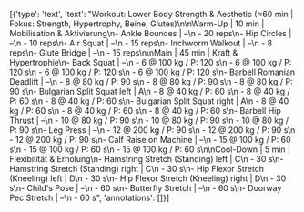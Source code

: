 [{'type': 'text', 'text': "Workout: Lower Body Strength & Aesthetic (≈60 min | Fokus: Strength, Hypertrophy, Beine, Glutes)\n\nWarm-Up | 10 min | Mobilisation & Aktivierung\n- Ankle Bounces | –\n    - 20 reps\n- Hip Circles | –\n    - 10 reps\n- Air Squat | –\n    - 15 reps\n- Inchworm Walkout | –\n    - 8 reps\n- Glute Bridge | –\n    - 15 reps\n\nMain | 45 min | Kraft & Hypertrophie\n- Back Squat | –\n    - 6 @ 100 kg / P: 120 s\n    - 6 @ 100 kg / P: 120 s\n    - 6 @ 100 kg / P: 120 s\n    - 6 @ 100 kg / P: 120 s\n- Barbell Romanian Deadlift | –\n    - 8 @ 80 kg / P: 90 s\n    - 8 @ 80 kg / P: 90 s\n    - 8 @ 80 kg / P: 90 s\n- Bulgarian Split Squat left | A\n    - 8 @ 40 kg / P: 60 s\n    - 8 @ 40 kg / P: 60 s\n    - 8 @ 40 kg / P: 60 s\n- Bulgarian Split Squat right | A\n    - 8 @ 40 kg / P: 60 s\n    - 8 @ 40 kg / P: 60 s\n    - 8 @ 40 kg / P: 60 s\n- Barbell Hip Thrust | –\n    - 10 @ 80 kg / P: 90 s\n    - 10 @ 80 kg / P: 90 s\n    - 10 @ 80 kg / P: 90 s\n- Leg Press | –\n    - 12 @ 200 kg / P: 90 s\n    - 12 @ 200 kg / P: 90 s\n    - 12 @ 200 kg / P: 90 s\n- Calf Raise on Machine | –\n    - 15 @ 100 kg / P: 60 s\n    - 15 @ 100 kg / P: 60 s\n    - 15 @ 100 kg / P: 60 s\n\nCool-Down | 5 min | Flexibilität & Erholung\n- Hamstring Stretch (Standing) left | C\n    - 30 s\n- Hamstring Stretch (Standing) right | C\n    - 30 s\n- Hip Flexor Stretch (Kneeling) left | D\n    - 30 s\n- Hip Flexor Stretch (Kneeling) right | D\n    - 30 s\n- Child's Pose | –\n    - 60 s\n- Butterfly Stretch | –\n    - 60 s\n- Doorway Pec Stretch | –\n    - 60 s", 'annotations': []}]